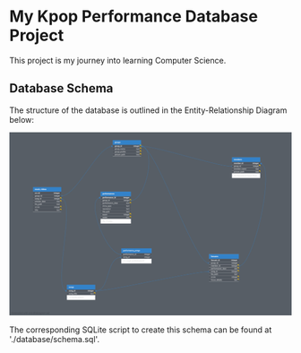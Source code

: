 # My Kpop Performance Database Project
This project is my journey into learning Computer Science.

## Database Schema
The structure of the database is outlined in the Entity-Relationship Diagram below:

![Kpop Performances Database ERD](images/erd.png)

The corresponding SQLite script to create this schema can be found at './database/schema.sql'.

